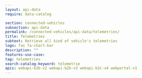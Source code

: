 ```yaml
---
layout: api-data
require: data-catalog

section: connected-vehicles
subsection: api-data
permalink: /connected-vehicles/api-data/telemetries/
title: Telemetries
subtext: Retrieve all kind of vehicle's telemetries
logo: fas fa-chart-bar
description: ""
features-use-case:
tag: telemetries
search-catalog-keyword: telemetrie
apis: webapi-b2b-v2 webapi-b2b-v3 webapi-b2c-v4 webportal-v1
---
```


